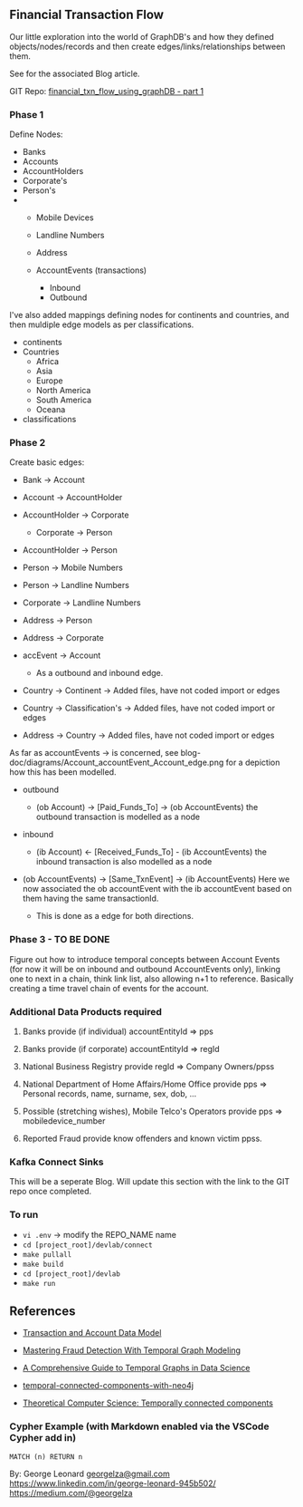 ## Financial Transaction Flow 

Our little exploration into the world of GraphDB's and how they defined objects/nodes/records and then create edges/links/relationships between them.

See []() for the associated Blog article.

GIT Repo: [financial_txn_flow_using_graphDB - part 1](https://github.com/georgelza/financial_txn_flow_using_graphDB)

### Phase 1

Define Nodes:

  - Banks
  - Accounts
  - AccountHolders
  - Corporate's
  - Person's
- 
  - Mobile Devices
  - Landline Numbers
  - Address

  - AccountEvents (transactions)
    - Inbound
    - Outbound

I've also added mappings defining nodes for continents and countries, and then muldiple edge models as per classifications.
  - continents
  - Countries
    - Africa
    - Asia
    - Europe
    - North America
    - South America
    - Oceana
  - classifications


### Phase 2

Create basic edges:

  - Bank ->           Account
  - Account ->        AccountHolder
  - AccountHolder ->  Corporate
    - Corporate ->    Person
  - AccountHolder ->  Person
  - Person ->         Mobile Numbers
  - Person ->         Landline Numbers
  - Corporate ->      Landline Numbers
  - Address ->        Person
  - Address ->        Corporate
  - accEvent ->       Account
    - As a outbound and inbound edge.
  
  - Country ->        Continent         -> Added files, have not coded import or edges
  - Country ->        Classification's  -> Added files, have not coded import or edges
  - Address ->        Country           -> Added files, have not coded import or edges

As far as accountEvents -> is concerned, see blog-doc/diagrams/Account_accountEvent_Account_edge.png for a depiction how this has been modelled.

  - outbound
    - (ob Account) -> [Paid_Funds_To] -> (ob AccountEvents) the outbound transaction is modelled as a node

  - inbound
    - (ib Account) <- [Received_Funds_To] - (ib AccountEvents) the inbound transaction is also modelled as a node

  - (ob AccountEvents) -> [Same_TxnEvent] -> (ib AccountEvents)  Here we now associated the ob accountEvent with the ib accountEvent based on them having the same transactionId.
    - This is done as a edge for both directions.


### Phase 3 - TO BE DONE

Figure out how to introduce temporal concepts between Account Events (for now it will be on inbound and outbound AccountEvents only), linking one to next in a chain, think link list, also allowing n+1 to reference. Basically creating a time travel chain of events for the account.


### Additional Data Products required

1. Banks provide (if individual) accountEntityId => pps
2. Banks provide (if corporate) accountEntityId => regId
3. National Business Registry provide regId => Company Owners/ppss
4. National Department of Home Affairs/Home Office provide pps => Personal records, name, surname, sex, dob, ...

5. Possible (stretching wishes), Mobile Telco's Operators provide pps => mobiledevice_number
6. Reported Fraud provide know offenders and known victim ppss.


### Kafka Connect Sinks

This will be a seperate Blog. Will update this section with the link to the GIT repo once completed.


### To run

- `vi .env`    -> modify the REPO_NAME name
- `cd [project_root]/devlab/connect`
- `make pullall`
- `make build`
- `cd [project_root]/devlab`
- `make run`


## References
  

- [Transaction and Account Data Model](https://neo4j.com/developer/industry-use-cases/data-models/AccountEvents/AccountEvents-base-model/?_gl=1*d43n9l*_gcl_au*MTc2MjA3MzA3NS4xNzUzMjY3Mzc5*_ga*NzU1MTc3ODQwLjE3NTMyNjczNzk.*_ga_DL38Q8KGQC*czE3NTMyNjczNzkkbzEkZzEkdDE3NTMyNzM2MzIkajYwJGwwJGgw*_ga_DZP8Z65KK4*czE3NTMyNjczNzkkbzEkZzEkdDE3NTMyNzM2MzIkajYwJGwwJGgw)


- [Mastering Fraud Detection With Temporal Graph Modeling](https://neo4j.com/blog/developer/mastering-fraud-detection-temporal-graph/)

- [A Comprehensive Guide to Temporal Graphs in Data Science](https://www.analyticsvidhya.com/blog/2023/12/a-comprehensive-guide-to-temporal-graphs-in-data-science/)

- [temporal-connected-components-with-neo4j](https://github.com/halftermeyer/temporal-connected-components-with-neo4j/tree/main)

- [Theoretical Computer Science: Temporally connected components](https://www.sciencedirect.com/science/article/pii/S0304397524003748)


### Cypher Example (with Markdown enabled via the VSCode Cypher add in)

```cypher
MATCH (n) RETURN n
```


By:
George Leonard
georgelza@gmail.com
https://www.linkedin.com/in/george-leonard-945b502/
https://medium.com/@georgelza